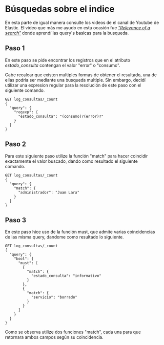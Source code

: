 # Búsquedas sobre el indice

En esta parte de igual manera consulte los videos de el canal de Youtube de Elastic. El video que más me ayudo en esta ocasión fue [*"Relevance of a search"*](https://youtu.be/CCTgroOcyfM) donde aprendí las query's basicas para la busqueda.

## Paso 1
En este paso se pide encontrar los registros que en el atributo *estado_consulta* contengan el valor "error" o "consumo".

Cabe recalcar que existen multiples formas de obtener el resultado, una de ellas podria ser mediante una busqueda multiple. Sin embargo, decidí utilizar una expresion regular para la resolución de este paso con el siguiente comando.

~~~
GET log_consultas/_count
{
  "query": {
    "regexp": {
      "estado_consulta": "(consumo)?(error)?"
    }
  }
}
~~~

## Paso 2
Para este siguiente paso utilize la función "match" para hacer coincidir exactamente el valor buscado, dando como resultado el siguiente comando.
~~~
GET log_consultas/_count
{
  "query": {
    "match": {
      "administrador": "Juan Lara"
    }
  }
}
~~~

## Paso 3
En este paso hice uso de la función must, que admite varias coincidencias de las misma query, dandome como resultado lo siguiente.
~~~
GET log_consultas/_count
{
  "query": {
    "bool": {
      "must": [
        {
          "match": {
            "estado_consulta": "informativo"
          }
        },
        {
          "match": {
            "servicio": "borrado"
          }
        }
      ]
    }
  }
}
~~~
Como se observa utilize dos funciones "match", cada una para que retornara ambos campos según su coincidencia.
